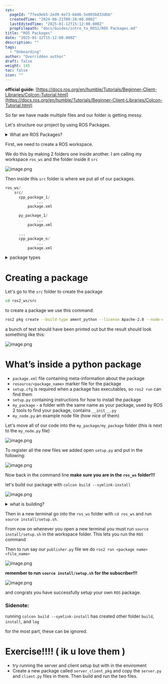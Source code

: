 ```yaml
---
sys:
  pageId: "7fea9eb5-2ed9-4e73-b6d6-5e093b833dbb"
  createdTime: "2024-08-21T00:28:00.000Z"
  lastEditedTime: "2025-01-12T15:12:00.000Z"
  propFilepath: "docs/Guides/intro_to_ROS2/ROS Packages.md"
title: "ROS Packages"
date: "2025-01-12T15:12:00.000Z"
description: ""
tags:
  - "Onboarding"
author: "Overridden author"
draft: false
weight: 145
toc: false
icon: ""
---
```


**official guide:** [https://docs.ros.org/en/humble/Tutorials/Beginner-Client-Libraries/Colcon-Tutorial.html](https://docs.ros.org/en/humble/Tutorials/Beginner-Client-Libraries/Colcon-Tutorial.html)

So far we have made multiple files and our folder is getting messy.

Let's structure our project by using ROS Packages.

<details>

<summary>What are ROS Packages?</summary>

ROS Packages are, as the name implies, packages of code that are highly sharable between ROS developers.

They consist of a folder, `package.xml` file, and source code

```python
      cpp_package_1/
		      ... imagine much code files here ..
          package.xml
```

</details>

First, we need to create a ROS workspace.

We do this by making 2 folders one inside another. I am calling my workspace `ros_ws` and the folder inside it `src`

![image.png](https://prod-files-secure.s3.us-west-2.amazonaws.com/d518164a-d88e-44d1-a4ee-3adb3bd8bce0/70706947-fd18-4537-a67b-e12946812d31/image.png?X-Amz-Algorithm=AWS4-HMAC-SHA256&X-Amz-Content-Sha256=UNSIGNED-PAYLOAD&X-Amz-Credential=ASIAZI2LB466R3OLGBXV%2F20250214%2Fus-west-2%2Fs3%2Faws4_request&X-Amz-Date=20250214T090810Z&X-Amz-Expires=3600&X-Amz-Security-Token=IQoJb3JpZ2luX2VjEAAaCXVzLXdlc3QtMiJHMEUCIEg5rqIPrKr%2FNGMgD2CIlLffHcnDdOI%2FksGBLlU8V5F2AiEAmn5zqwl6f6gGYfbxhyOx6pWehlXCRqiDgI%2B1Wrm4YHAq%2FwMIKRAAGgw2Mzc0MjMxODM4MDUiDHDojGU%2BWJ5X9GmnlSrcA5M%2FSsO7We5SBY7%2B5OYbJote8qbShfSKMMZEz8aRyPLfdOYxCyaZfx8rILpM9UpI6iBkJ7S9siaZ4%2B9lfbBXiyeBUH4t8JlpRE9Jq44otDZDth%2FhK2F2VkPYPM2mL8hrqV%2FuIhnJ1MEHxjGoT0kRsq%2BMhaX60or1H34vYjQ4neHvA7I6X9jKGfNAHJKE6fF%2BFbXR%2FzHuZpojmShgjytvJ6TmfaKViYmlz4ZW7xzNW7F1mNn1py%2FUhHN2Dby14JybeWumFe0IZllOGxjy1gDNrks1dHsuZg2gmLl76sy9c0%2B9qf9WbtsJs8nprwSmobOTx9MPgXb9D4Wote0JK5X3FgIxvyCJj4WImWBbq%2BsA%2BXrtF8vKeT0JtNfoXFHWOvHp3tNWw1lR687EZA0NV7Pku65%2BTzCZT5dzFDtC9%2B3NajeQuCdYA2oa%2F%2BC39POtf%2Fou9cfME8f5RyeC3EMhdoTYZlmxoVnl8LhRVnJK52h8ZgMlC6frpPoeFbP562AwrX%2FL%2FqcGTsICXj0K48uMf1cfIxiQOpF1w3nmVxDW0qB4eHJ1%2BTCRp2KTnRk4gnwYQ97%2FNduuSRMItHC9uSNlxLfigjveRwR20HoxKoNGSWBB0J0NqRFVihksaHZz87KmMJ7qu70GOqUBuRWTmnBE1TifAxSZrqIz1pHzHCVCmAooHXNfr4lUkzP9PzmcLTiWshkAXMelvGV62LKwG0R0UWKT1Sql%2FHvB1Ki2PiH96UEAk0eBc9xdxJfNGBFBYM5H09oBpLaumL5FmZlzAy2YLlttEgfc4N2BKciN%2BsUG00pA7020Bgd00ZX3UZONjRQ5e4l9Ws9qVtN9bHyMvpStskqxhxbDNO9nlnQtJnEC&X-Amz-Signature=a171dd039ebd9e9dfd30435fda9b0ab2370beea1116e9aebcfeb78693ba41037&X-Amz-SignedHeaders=host&x-id=GetObject)

Then inside this `src` folder is where we put all of our packages.

```python
ros_ws/
    src/
      cpp_package_1/
		      ...
          package.xml

      py_package_1/
		      ...
          package.xml

      ...
      cpp_package_n/
		      ...
          package.xml

```

<details>

<summary>package types</summary>

packages can be either `C++` or python.

the intern file structure is different for each but for this guide we will stick to creating python packages

</details>

# Creating a package

Let's go to the `src` folder to create the package

```bash
cd ros2_ws/src
```

to create a package we use this command:

```bash
ros2 pkg create --build-type ament_python --license Apache-2.0 --node-name my_node my_package
```

a bunch of text should have been printed out but the result should look something like this:

![image.png](https://prod-files-secure.s3.us-west-2.amazonaws.com/d518164a-d88e-44d1-a4ee-3adb3bd8bce0/e6cf1e3f-8512-4a3e-b131-079f800bf3e8/image.png?X-Amz-Algorithm=AWS4-HMAC-SHA256&X-Amz-Content-Sha256=UNSIGNED-PAYLOAD&X-Amz-Credential=ASIAZI2LB466R3OLGBXV%2F20250214%2Fus-west-2%2Fs3%2Faws4_request&X-Amz-Date=20250214T090810Z&X-Amz-Expires=3600&X-Amz-Security-Token=IQoJb3JpZ2luX2VjEAAaCXVzLXdlc3QtMiJHMEUCIEg5rqIPrKr%2FNGMgD2CIlLffHcnDdOI%2FksGBLlU8V5F2AiEAmn5zqwl6f6gGYfbxhyOx6pWehlXCRqiDgI%2B1Wrm4YHAq%2FwMIKRAAGgw2Mzc0MjMxODM4MDUiDHDojGU%2BWJ5X9GmnlSrcA5M%2FSsO7We5SBY7%2B5OYbJote8qbShfSKMMZEz8aRyPLfdOYxCyaZfx8rILpM9UpI6iBkJ7S9siaZ4%2B9lfbBXiyeBUH4t8JlpRE9Jq44otDZDth%2FhK2F2VkPYPM2mL8hrqV%2FuIhnJ1MEHxjGoT0kRsq%2BMhaX60or1H34vYjQ4neHvA7I6X9jKGfNAHJKE6fF%2BFbXR%2FzHuZpojmShgjytvJ6TmfaKViYmlz4ZW7xzNW7F1mNn1py%2FUhHN2Dby14JybeWumFe0IZllOGxjy1gDNrks1dHsuZg2gmLl76sy9c0%2B9qf9WbtsJs8nprwSmobOTx9MPgXb9D4Wote0JK5X3FgIxvyCJj4WImWBbq%2BsA%2BXrtF8vKeT0JtNfoXFHWOvHp3tNWw1lR687EZA0NV7Pku65%2BTzCZT5dzFDtC9%2B3NajeQuCdYA2oa%2F%2BC39POtf%2Fou9cfME8f5RyeC3EMhdoTYZlmxoVnl8LhRVnJK52h8ZgMlC6frpPoeFbP562AwrX%2FL%2FqcGTsICXj0K48uMf1cfIxiQOpF1w3nmVxDW0qB4eHJ1%2BTCRp2KTnRk4gnwYQ97%2FNduuSRMItHC9uSNlxLfigjveRwR20HoxKoNGSWBB0J0NqRFVihksaHZz87KmMJ7qu70GOqUBuRWTmnBE1TifAxSZrqIz1pHzHCVCmAooHXNfr4lUkzP9PzmcLTiWshkAXMelvGV62LKwG0R0UWKT1Sql%2FHvB1Ki2PiH96UEAk0eBc9xdxJfNGBFBYM5H09oBpLaumL5FmZlzAy2YLlttEgfc4N2BKciN%2BsUG00pA7020Bgd00ZX3UZONjRQ5e4l9Ws9qVtN9bHyMvpStskqxhxbDNO9nlnQtJnEC&X-Amz-Signature=be3e51901121c7e4f8360f651555e451b6d556d6c32ddd4056d2867c61029a11&X-Amz-SignedHeaders=host&x-id=GetObject)

# What’s inside a python package

- `package.xml` file containing meta-information about the package
- `resource/<package_name>` marker file for the package
- `setup.cfg` is required when a package has executables, so `ros2 run` can find them
- `setup.py` containing instructions for how to install the package
- `my_package` - a folder with the same name as your package, used by ROS 2 tools to find your package, contains `__init__.py`
- `my_node.py` an example node file (how nice of them)

Let's move all of our code into the `my_package/my_package` folder (this is next to the `my_node.py` file)

![image.png](https://prod-files-secure.s3.us-west-2.amazonaws.com/d518164a-d88e-44d1-a4ee-3adb3bd8bce0/9ce58f11-0da9-4d3e-b86d-506a9685d378/image.png?X-Amz-Algorithm=AWS4-HMAC-SHA256&X-Amz-Content-Sha256=UNSIGNED-PAYLOAD&X-Amz-Credential=ASIAZI2LB466R3OLGBXV%2F20250214%2Fus-west-2%2Fs3%2Faws4_request&X-Amz-Date=20250214T090810Z&X-Amz-Expires=3600&X-Amz-Security-Token=IQoJb3JpZ2luX2VjEAAaCXVzLXdlc3QtMiJHMEUCIEg5rqIPrKr%2FNGMgD2CIlLffHcnDdOI%2FksGBLlU8V5F2AiEAmn5zqwl6f6gGYfbxhyOx6pWehlXCRqiDgI%2B1Wrm4YHAq%2FwMIKRAAGgw2Mzc0MjMxODM4MDUiDHDojGU%2BWJ5X9GmnlSrcA5M%2FSsO7We5SBY7%2B5OYbJote8qbShfSKMMZEz8aRyPLfdOYxCyaZfx8rILpM9UpI6iBkJ7S9siaZ4%2B9lfbBXiyeBUH4t8JlpRE9Jq44otDZDth%2FhK2F2VkPYPM2mL8hrqV%2FuIhnJ1MEHxjGoT0kRsq%2BMhaX60or1H34vYjQ4neHvA7I6X9jKGfNAHJKE6fF%2BFbXR%2FzHuZpojmShgjytvJ6TmfaKViYmlz4ZW7xzNW7F1mNn1py%2FUhHN2Dby14JybeWumFe0IZllOGxjy1gDNrks1dHsuZg2gmLl76sy9c0%2B9qf9WbtsJs8nprwSmobOTx9MPgXb9D4Wote0JK5X3FgIxvyCJj4WImWBbq%2BsA%2BXrtF8vKeT0JtNfoXFHWOvHp3tNWw1lR687EZA0NV7Pku65%2BTzCZT5dzFDtC9%2B3NajeQuCdYA2oa%2F%2BC39POtf%2Fou9cfME8f5RyeC3EMhdoTYZlmxoVnl8LhRVnJK52h8ZgMlC6frpPoeFbP562AwrX%2FL%2FqcGTsICXj0K48uMf1cfIxiQOpF1w3nmVxDW0qB4eHJ1%2BTCRp2KTnRk4gnwYQ97%2FNduuSRMItHC9uSNlxLfigjveRwR20HoxKoNGSWBB0J0NqRFVihksaHZz87KmMJ7qu70GOqUBuRWTmnBE1TifAxSZrqIz1pHzHCVCmAooHXNfr4lUkzP9PzmcLTiWshkAXMelvGV62LKwG0R0UWKT1Sql%2FHvB1Ki2PiH96UEAk0eBc9xdxJfNGBFBYM5H09oBpLaumL5FmZlzAy2YLlttEgfc4N2BKciN%2BsUG00pA7020Bgd00ZX3UZONjRQ5e4l9Ws9qVtN9bHyMvpStskqxhxbDNO9nlnQtJnEC&X-Amz-Signature=28701c734c27eb931ad2f41fff42b646873a069fc092c538921557ef5167d3a9&X-Amz-SignedHeaders=host&x-id=GetObject)

To register all the new files we added open `setup.py` and put in the following:

![image.png](https://prod-files-secure.s3.us-west-2.amazonaws.com/d518164a-d88e-44d1-a4ee-3adb3bd8bce0/1cd7c262-4cae-4496-9d75-c178537d24a2/image.png?X-Amz-Algorithm=AWS4-HMAC-SHA256&X-Amz-Content-Sha256=UNSIGNED-PAYLOAD&X-Amz-Credential=ASIAZI2LB466R3OLGBXV%2F20250214%2Fus-west-2%2Fs3%2Faws4_request&X-Amz-Date=20250214T090810Z&X-Amz-Expires=3600&X-Amz-Security-Token=IQoJb3JpZ2luX2VjEAAaCXVzLXdlc3QtMiJHMEUCIEg5rqIPrKr%2FNGMgD2CIlLffHcnDdOI%2FksGBLlU8V5F2AiEAmn5zqwl6f6gGYfbxhyOx6pWehlXCRqiDgI%2B1Wrm4YHAq%2FwMIKRAAGgw2Mzc0MjMxODM4MDUiDHDojGU%2BWJ5X9GmnlSrcA5M%2FSsO7We5SBY7%2B5OYbJote8qbShfSKMMZEz8aRyPLfdOYxCyaZfx8rILpM9UpI6iBkJ7S9siaZ4%2B9lfbBXiyeBUH4t8JlpRE9Jq44otDZDth%2FhK2F2VkPYPM2mL8hrqV%2FuIhnJ1MEHxjGoT0kRsq%2BMhaX60or1H34vYjQ4neHvA7I6X9jKGfNAHJKE6fF%2BFbXR%2FzHuZpojmShgjytvJ6TmfaKViYmlz4ZW7xzNW7F1mNn1py%2FUhHN2Dby14JybeWumFe0IZllOGxjy1gDNrks1dHsuZg2gmLl76sy9c0%2B9qf9WbtsJs8nprwSmobOTx9MPgXb9D4Wote0JK5X3FgIxvyCJj4WImWBbq%2BsA%2BXrtF8vKeT0JtNfoXFHWOvHp3tNWw1lR687EZA0NV7Pku65%2BTzCZT5dzFDtC9%2B3NajeQuCdYA2oa%2F%2BC39POtf%2Fou9cfME8f5RyeC3EMhdoTYZlmxoVnl8LhRVnJK52h8ZgMlC6frpPoeFbP562AwrX%2FL%2FqcGTsICXj0K48uMf1cfIxiQOpF1w3nmVxDW0qB4eHJ1%2BTCRp2KTnRk4gnwYQ97%2FNduuSRMItHC9uSNlxLfigjveRwR20HoxKoNGSWBB0J0NqRFVihksaHZz87KmMJ7qu70GOqUBuRWTmnBE1TifAxSZrqIz1pHzHCVCmAooHXNfr4lUkzP9PzmcLTiWshkAXMelvGV62LKwG0R0UWKT1Sql%2FHvB1Ki2PiH96UEAk0eBc9xdxJfNGBFBYM5H09oBpLaumL5FmZlzAy2YLlttEgfc4N2BKciN%2BsUG00pA7020Bgd00ZX3UZONjRQ5e4l9Ws9qVtN9bHyMvpStskqxhxbDNO9nlnQtJnEC&X-Amz-Signature=49e245b1b58503a367dc50d37acf32df57cf2dd85e5004f871954106c8abf4f4&X-Amz-SignedHeaders=host&x-id=GetObject)

Now back in the command line **make sure you are in the** **`ros_ws`** **folder!!!**

let's build our package with `colcon build --symlink-install`

![image.png](https://prod-files-secure.s3.us-west-2.amazonaws.com/d518164a-d88e-44d1-a4ee-3adb3bd8bce0/2f2a0d27-b173-48fd-b189-5f5c0ce65619/image.png?X-Amz-Algorithm=AWS4-HMAC-SHA256&X-Amz-Content-Sha256=UNSIGNED-PAYLOAD&X-Amz-Credential=ASIAZI2LB466R3OLGBXV%2F20250214%2Fus-west-2%2Fs3%2Faws4_request&X-Amz-Date=20250214T090810Z&X-Amz-Expires=3600&X-Amz-Security-Token=IQoJb3JpZ2luX2VjEAAaCXVzLXdlc3QtMiJHMEUCIEg5rqIPrKr%2FNGMgD2CIlLffHcnDdOI%2FksGBLlU8V5F2AiEAmn5zqwl6f6gGYfbxhyOx6pWehlXCRqiDgI%2B1Wrm4YHAq%2FwMIKRAAGgw2Mzc0MjMxODM4MDUiDHDojGU%2BWJ5X9GmnlSrcA5M%2FSsO7We5SBY7%2B5OYbJote8qbShfSKMMZEz8aRyPLfdOYxCyaZfx8rILpM9UpI6iBkJ7S9siaZ4%2B9lfbBXiyeBUH4t8JlpRE9Jq44otDZDth%2FhK2F2VkPYPM2mL8hrqV%2FuIhnJ1MEHxjGoT0kRsq%2BMhaX60or1H34vYjQ4neHvA7I6X9jKGfNAHJKE6fF%2BFbXR%2FzHuZpojmShgjytvJ6TmfaKViYmlz4ZW7xzNW7F1mNn1py%2FUhHN2Dby14JybeWumFe0IZllOGxjy1gDNrks1dHsuZg2gmLl76sy9c0%2B9qf9WbtsJs8nprwSmobOTx9MPgXb9D4Wote0JK5X3FgIxvyCJj4WImWBbq%2BsA%2BXrtF8vKeT0JtNfoXFHWOvHp3tNWw1lR687EZA0NV7Pku65%2BTzCZT5dzFDtC9%2B3NajeQuCdYA2oa%2F%2BC39POtf%2Fou9cfME8f5RyeC3EMhdoTYZlmxoVnl8LhRVnJK52h8ZgMlC6frpPoeFbP562AwrX%2FL%2FqcGTsICXj0K48uMf1cfIxiQOpF1w3nmVxDW0qB4eHJ1%2BTCRp2KTnRk4gnwYQ97%2FNduuSRMItHC9uSNlxLfigjveRwR20HoxKoNGSWBB0J0NqRFVihksaHZz87KmMJ7qu70GOqUBuRWTmnBE1TifAxSZrqIz1pHzHCVCmAooHXNfr4lUkzP9PzmcLTiWshkAXMelvGV62LKwG0R0UWKT1Sql%2FHvB1Ki2PiH96UEAk0eBc9xdxJfNGBFBYM5H09oBpLaumL5FmZlzAy2YLlttEgfc4N2BKciN%2BsUG00pA7020Bgd00ZX3UZONjRQ5e4l9Ws9qVtN9bHyMvpStskqxhxbDNO9nlnQtJnEC&X-Amz-Signature=1f3865b5c3753d9fab12cea18bd001296364ab6e4fd8474c74aee4749906ae60&X-Amz-SignedHeaders=host&x-id=GetObject)

<details>

<summary>what is building?</summary>

if you are a CS major at Rose-Hulman you will learn the answer to this in CSSE132

but TLDR; is it combines all the code files into one program that can be run easily 

</details>

Then in a new terminal go into the `ros_ws` folder with `cd ros_ws` and run `source install/setup.sh`. 

From now on whenever you open a new terminal you must run `source install/setup.sh` in the workspace folder. This lets you run the `ROS` command

Then to run say our `publisher.py` file we do `ros2 run <package name> <file_name>`

![image.png](https://prod-files-secure.s3.us-west-2.amazonaws.com/d518164a-d88e-44d1-a4ee-3adb3bd8bce0/4f4b1219-3a44-4632-aa0a-ce3471699f59/image.png?X-Amz-Algorithm=AWS4-HMAC-SHA256&X-Amz-Content-Sha256=UNSIGNED-PAYLOAD&X-Amz-Credential=ASIAZI2LB466R3OLGBXV%2F20250214%2Fus-west-2%2Fs3%2Faws4_request&X-Amz-Date=20250214T090811Z&X-Amz-Expires=3600&X-Amz-Security-Token=IQoJb3JpZ2luX2VjEAAaCXVzLXdlc3QtMiJHMEUCIEg5rqIPrKr%2FNGMgD2CIlLffHcnDdOI%2FksGBLlU8V5F2AiEAmn5zqwl6f6gGYfbxhyOx6pWehlXCRqiDgI%2B1Wrm4YHAq%2FwMIKRAAGgw2Mzc0MjMxODM4MDUiDHDojGU%2BWJ5X9GmnlSrcA5M%2FSsO7We5SBY7%2B5OYbJote8qbShfSKMMZEz8aRyPLfdOYxCyaZfx8rILpM9UpI6iBkJ7S9siaZ4%2B9lfbBXiyeBUH4t8JlpRE9Jq44otDZDth%2FhK2F2VkPYPM2mL8hrqV%2FuIhnJ1MEHxjGoT0kRsq%2BMhaX60or1H34vYjQ4neHvA7I6X9jKGfNAHJKE6fF%2BFbXR%2FzHuZpojmShgjytvJ6TmfaKViYmlz4ZW7xzNW7F1mNn1py%2FUhHN2Dby14JybeWumFe0IZllOGxjy1gDNrks1dHsuZg2gmLl76sy9c0%2B9qf9WbtsJs8nprwSmobOTx9MPgXb9D4Wote0JK5X3FgIxvyCJj4WImWBbq%2BsA%2BXrtF8vKeT0JtNfoXFHWOvHp3tNWw1lR687EZA0NV7Pku65%2BTzCZT5dzFDtC9%2B3NajeQuCdYA2oa%2F%2BC39POtf%2Fou9cfME8f5RyeC3EMhdoTYZlmxoVnl8LhRVnJK52h8ZgMlC6frpPoeFbP562AwrX%2FL%2FqcGTsICXj0K48uMf1cfIxiQOpF1w3nmVxDW0qB4eHJ1%2BTCRp2KTnRk4gnwYQ97%2FNduuSRMItHC9uSNlxLfigjveRwR20HoxKoNGSWBB0J0NqRFVihksaHZz87KmMJ7qu70GOqUBuRWTmnBE1TifAxSZrqIz1pHzHCVCmAooHXNfr4lUkzP9PzmcLTiWshkAXMelvGV62LKwG0R0UWKT1Sql%2FHvB1Ki2PiH96UEAk0eBc9xdxJfNGBFBYM5H09oBpLaumL5FmZlzAy2YLlttEgfc4N2BKciN%2BsUG00pA7020Bgd00ZX3UZONjRQ5e4l9Ws9qVtN9bHyMvpStskqxhxbDNO9nlnQtJnEC&X-Amz-Signature=d9b37341868bd6dba452efa8cd62b1ffd394bc6a5c13dc32734b68784b121eef&X-Amz-SignedHeaders=host&x-id=GetObject)

**remember to run** **`source install/setup.sh`** **for the subscriber!!!**

![image.png](https://prod-files-secure.s3.us-west-2.amazonaws.com/d518164a-d88e-44d1-a4ee-3adb3bd8bce0/02121119-dad4-49ec-8356-c956108b4243/image.png?X-Amz-Algorithm=AWS4-HMAC-SHA256&X-Amz-Content-Sha256=UNSIGNED-PAYLOAD&X-Amz-Credential=ASIAZI2LB466R3OLGBXV%2F20250214%2Fus-west-2%2Fs3%2Faws4_request&X-Amz-Date=20250214T090811Z&X-Amz-Expires=3600&X-Amz-Security-Token=IQoJb3JpZ2luX2VjEAAaCXVzLXdlc3QtMiJHMEUCIEg5rqIPrKr%2FNGMgD2CIlLffHcnDdOI%2FksGBLlU8V5F2AiEAmn5zqwl6f6gGYfbxhyOx6pWehlXCRqiDgI%2B1Wrm4YHAq%2FwMIKRAAGgw2Mzc0MjMxODM4MDUiDHDojGU%2BWJ5X9GmnlSrcA5M%2FSsO7We5SBY7%2B5OYbJote8qbShfSKMMZEz8aRyPLfdOYxCyaZfx8rILpM9UpI6iBkJ7S9siaZ4%2B9lfbBXiyeBUH4t8JlpRE9Jq44otDZDth%2FhK2F2VkPYPM2mL8hrqV%2FuIhnJ1MEHxjGoT0kRsq%2BMhaX60or1H34vYjQ4neHvA7I6X9jKGfNAHJKE6fF%2BFbXR%2FzHuZpojmShgjytvJ6TmfaKViYmlz4ZW7xzNW7F1mNn1py%2FUhHN2Dby14JybeWumFe0IZllOGxjy1gDNrks1dHsuZg2gmLl76sy9c0%2B9qf9WbtsJs8nprwSmobOTx9MPgXb9D4Wote0JK5X3FgIxvyCJj4WImWBbq%2BsA%2BXrtF8vKeT0JtNfoXFHWOvHp3tNWw1lR687EZA0NV7Pku65%2BTzCZT5dzFDtC9%2B3NajeQuCdYA2oa%2F%2BC39POtf%2Fou9cfME8f5RyeC3EMhdoTYZlmxoVnl8LhRVnJK52h8ZgMlC6frpPoeFbP562AwrX%2FL%2FqcGTsICXj0K48uMf1cfIxiQOpF1w3nmVxDW0qB4eHJ1%2BTCRp2KTnRk4gnwYQ97%2FNduuSRMItHC9uSNlxLfigjveRwR20HoxKoNGSWBB0J0NqRFVihksaHZz87KmMJ7qu70GOqUBuRWTmnBE1TifAxSZrqIz1pHzHCVCmAooHXNfr4lUkzP9PzmcLTiWshkAXMelvGV62LKwG0R0UWKT1Sql%2FHvB1Ki2PiH96UEAk0eBc9xdxJfNGBFBYM5H09oBpLaumL5FmZlzAy2YLlttEgfc4N2BKciN%2BsUG00pA7020Bgd00ZX3UZONjRQ5e4l9Ws9qVtN9bHyMvpStskqxhxbDNO9nlnQtJnEC&X-Amz-Signature=9ccd07cf40c7ebe80abb865f0439c9edb9b2888a30bbaa580018c3d27b34bef9&X-Amz-SignedHeaders=host&x-id=GetObject)

and congrats you have successfully setup your own `ROS` package.

### Sidenote:

running `colcon build --symlink-install` has created other folder `build`, `install`, and `log`

for the most part, these can be ignored.

# Exercise!!!! ( ik u love them )

- try running the server and client setup but with in the enviroment
- Create a new package called `server_client_pkg` and copy the `server.py` and `client.py` files in there. Then build and run the two files.
